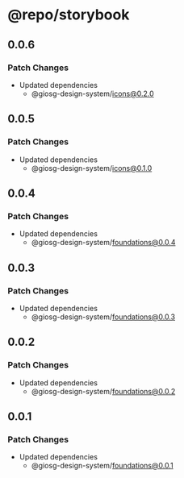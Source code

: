 # @repo/storybook

## 0.0.6

### Patch Changes

- Updated dependencies
  - @giosg-design-system/icons@0.2.0

## 0.0.5

### Patch Changes

- Updated dependencies
  - @giosg-design-system/icons@0.1.0

## 0.0.4

### Patch Changes

- Updated dependencies
  - @giosg-design-system/foundations@0.0.4

## 0.0.3

### Patch Changes

- Updated dependencies
  - @giosg-design-system/foundations@0.0.3

## 0.0.2

### Patch Changes

- Updated dependencies
  - @giosg-design-system/foundations@0.0.2

## 0.0.1

### Patch Changes

- Updated dependencies
  - @giosg-design-system/foundations@0.0.1
